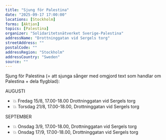 ```yaml
---
title: "Sjung för Palestina"
date: "2025-09-17 17:00:00"
locations: [Stockholm]
forms: [Aktion]
topics: [Palestina]
organizer: "Solidaritetsnätverket Sverige-Palestina"
addressName: "Drottninggatan vid Sergels torg"
streetAddress: ""
postalCode: ""
addressRegion: "Stockholm"
addressCountry: "Sweden"
source: ""
---
```

Sjung för Palestina (= att sjunga sånger med omgjord text som handlar om Palestina + dela flygblad):

AUGUSTI
- 💥 Fredag 15/8, 17.00-18.00 Drottninggatan vid Sergels torg
- 💥 Torsdag 21/8, 17.00-18.00, Drottninggatan vid Sergels torg

SEPTEMBER
- 💥 Onsdag 3/9, 17.00-18.00, Drottninggatan vid Sergels torg
- 💥 Onsdag 17/9, 17.00-18.00, Drottninggatan vid Sergels torg
